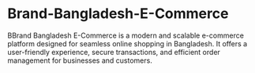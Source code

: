 # Brand-Bangladesh-E-Commerce
BBrand Bangladesh E-Commerce is a modern and scalable e-commerce platform designed for seamless online shopping in Bangladesh. It offers a user-friendly experience, secure transactions, and efficient order management for businesses and customers. 

